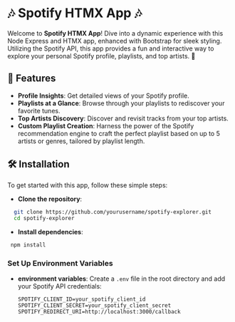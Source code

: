 # 🎶 Spotify HTMX App 🎶

Welcome to **Spotify HTMX App**! Dive into a dynamic experience with this Node Express and HTMX app, enhanced with Bootstrap for sleek styling. Utilizing the Spotify API, this app provides a fun and interactive way to explore your personal Spotify profile, playlists, and top artists. 🌟

## 🚀 Features

- **Profile Insights**: Get detailed views of your Spotify profile.
- **Playlists at a Glance**: Browse through your playlists to rediscover your favorite tunes.
- **Top Artists Discovery**: Discover and revisit tracks from your top artists.
- **Custom Playlist Creation**: Harness the power of the Spotify recommendation engine to craft the perfect playlist based on up to 5 artists or genres, tailored by playlist length.

## 🛠 Installation

To get started with this app, follow these simple steps:

- **Clone the repository**:
```bash
  git clone https://github.com/yourusername/spotify-explorer.git
  cd spotify-explorer
```
- **Install dependencies**:
```bash
 npm install
```
### Set Up Environment Variables
- **environment variables**:
  Create a `.env` file in the root directory and add your Spotify API credentials:
  ```plaintext
  SPOTIFY_CLIENT_ID=your_spotify_client_id
  SPOTIFY_CLIENT_SECRET=your_spotify_client_secret
  SPOTIFY_REDIRECT_URI=http://localhost:3000/callback
  ```
